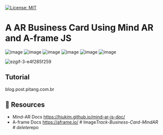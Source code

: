 [![License: MIT](https://img.shields.io/badge/License-MIT-yellow.svg)](https://opensource.org/licenses/MIT)

# A AR Business Card Using Mind AR and A-frame JS 
![image](https://img.shields.io/badge/JavaScript-F7DF1E?style=for-the-badge&logo=javascript&logoColor=black)
![image](https://img.shields.io/badge/HTML5-E34F26?style=for-the-badge&logo=html5&logoColor=white)
![image](https://img.shields.io/badge/CSS3-1572B6?style=for-the-badge&logo=css3&logoColor=white)
![image](https://img.shields.io/badge/Blogger-FF5722?style=for-the-badge&logo=blogger&logoColor=white)
![image](https://img.shields.io/badge/YouTube-FF0000?style=for-the-badge&logo=youtube&logoColor=white)
![image](https://img.shields.io/badge/Vercel-000000?style=for-the-badge&logo=vercel&logoColor=white)

![ezgif-3-e4f285f259](https://user-images.githubusercontent.com/12816073/189192802-22fdf507-1892-413a-b47f-a88072609302.gif)

##  Tutorial
blog.post.pitang.com.br

## 🔗 Resources

- Mind-AR Docs https://hiukim.github.io/mind-ar-js-doc/
- A-frame Docs https://aframe.io/
#   I m a g e _ T r a c k - B u s i n e s s - C a r d - M i n d A R  
 #   d e l e t e _ r e p o  
 